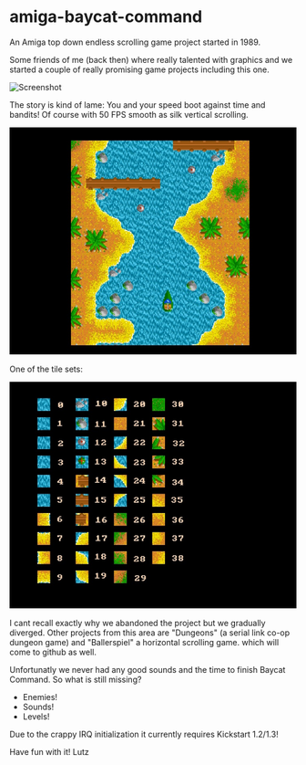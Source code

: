 # amiga-baycat-command
An Amiga top down endless scrolling game project started in 1989. 

Some friends of me (back then) where really talented with graphics and we started a couple of really promising game projects including this one.

![Screenshot](https://github.com/LutzGrosshennig/amiga-baycat-command/blob/master/screenshots/Baycat-Command-Title.jpg)

The story is kind of lame: You and your speed boot against time and bandits! Of course with 50 FPS smooth as silk vertical scrolling.

![Screenshot](https://github.com/LutzGrosshennig/amiga-baycat-command/blob/master/screenshots/Baycat-Command-Sample.jpg)

One of the tile sets:

![Screenshot](https://github.com/LutzGrosshennig/amiga-baycat-command/blob/master/screenshots/Baycat-Command-Tiles.jpg)

I cant recall exactly why we abandoned the project but we gradually diverged. Other projects from this area are "Dungeons" (a serial link co-op dungeon game) and "Ballerspiel" a horizontal scrolling game.
which will come to github as well.

Unfortunatly we never had any good sounds and the time to finish Baycat Command. So what is still missing?

* Enemies!
* Sounds!
* Levels!

Due to the crappy IRQ initialization it currently requires Kickstart 1.2/1.3!

Have fun with it!
Lutz

